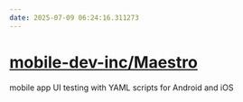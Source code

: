 ```yaml
---
date: 2025-07-09 06:24:16.311273
---
```


# [mobile-dev-inc/Maestro](https://github.com/mobile-dev-inc/Maestro)

mobile app UI testing with YAML scripts for Android and iOS